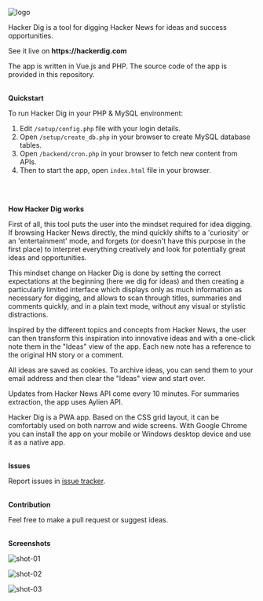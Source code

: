 ![logo](https://hackerdig.com/img/logo-50x50.png)

Hacker Dig is a tool for digging Hacker News for ideas and success opportunities.

See it live on __https://hackerdig.com__

The app is written in Vue.js and PHP. The source code of the app is provided in this repository.
<br>
<br>

__Quickstart__

To run Hacker Dig in your PHP & MySQL environment:

1. Edit `/setup/config.php` file with your login details.
2. Open `/setup/create_db.php` in your browser to create MySQL database tables.
3. Open `/backend/cron.php` in your browser to fetch new content from APIs.
4. Then to start the app, open `index.html` file in your browser.
<br>
<br>

__How Hacker Dig works__

First of all, this tool puts the user into the mindset required for idea digging. If browsing Hacker News directly, the mind quickly shifts to a 'curiosity' or an 'entertainment' mode, and forgets (or doesn't have this purpose in the first place) to interpret everything creatively and look for potentially great ideas and opportunities. 

This mindset change on Hacker Dig is done by setting the correct expectations at the beginning (here we dig for ideas) and then creating a particularly limited interface which displays only as much information as necessary for digging, and allows to scan through titles, summaries and comments quickly, and in a plain text mode, without any visual or stylistic distractions.

Inspired by the different topics and concepts from Hacker News, the user can then transform this inspiration into innovative ideas and with a one-click note them in the "Ideas" view of the app. Each new note has a reference to the original HN story or a comment.

All ideas are saved as cookies. To archive ideas, you can send them to your email address and then clear the "Ideas" view and start over.

Updates from Hacker News API come every 10 minutes. For summaries extraction, the app uses Aylien API.

Hacker Dig is a PWA app. Based on the CSS grid layout, it can be comfortably used on both narrow and wide screens. With Google Chrome you can install the app on your mobile or Windows desktop device and use it as a native app.
<br>
<br>

__Issues__

Report issues in [issue tracker](https://github.com/giekaton/hacker-dig/issues).
<br>
<br>

__Contribution__

Feel free to make a pull request or suggest ideas.
<br>
<br>

__Screenshots__

![shot-01](https://hackerdig.com/img/shot-01.png)

![shot-02](https://hackerdig.com/img/shot-02.png)

![shot-03](https://hackerdig.com/img/shot-03.png)

